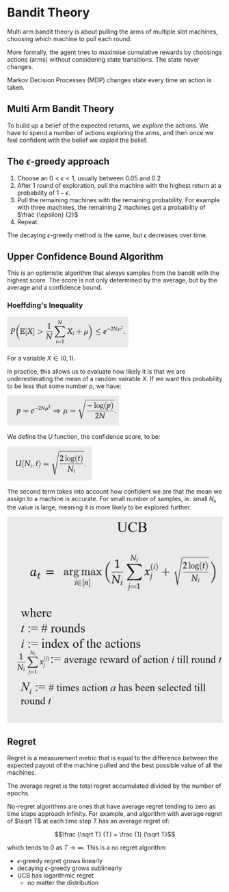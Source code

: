 # Bandit Theory

Multi arm bandit theory is about pulling the arms of multiple slot machines, choosing which machine to pull each round.

More formally, the agent tries to maximise cumulative rewards by choosings actions (arms) without considering state transitions. The state never changes. 

Markov Decision Processes (MDP) changes state every time an action is taken. 

## Multi Arm Bandit Theory

To build up a belief of the expected returns, we *explore* the actions. We have to spend a number of actions exploring the arms, and then once we feel confident with the belief we *exploit* the belief. 

## The $\epsilon$-greedy approach

1. Choose an $0 < \epsilon < 1$, usually between 0.05 and 0.2
2. After 1 round of exploration, pull the machine with the highest return at a probability of $1 -\epsilon$.
3. Pull the remaining machines with the remaining probability. For example with three machines, the remaining 2 machines get a probability of $\frac {\epsilon} {2}$
4. Repeat. 

The decaying $\epsilon$-greedy method is the same, but $\epsilon$ decreases over time.

## Upper Confidence Bound Algorithm

This is an optimistic algorithm that always samples from the bandit with the highest score. The score is not only determined by the average, but by the average and a confidence bound. 

### Hoeffding's Inequality

![](assets/2024-12-28-13-52-52.png)

For a variable $X \in (0,1)$. 

In practice, this allows us to evaluate how likely it is that we are underestimating the mean of a random vairable $X$. If we want this probability to be less that some number $p$, we have:

![](assets/2024-12-28-13-56-37.png) 

We define the $U$ function, the confidence score, to be:

![](assets/2024-12-28-14-00-21.png)

The second term takes into account how confident we are that the mean we assign to a machine is accurate. For small number of samples, ie. small $N_i$, the value is large, meaning it is more likely to be explored further. 

![](assets/2024-12-28-14-12-00.png)

## Regret

Regret is a measurement metric that is equal to the difference between the expected payout of the machine pulled and the best possible value of all the machines. 

The average regret is the total regret accumulated divided by the number of epochs. 

No-regret algorithms are ones that have average regret tending to zero as time steps approach infinity. For example, and algorithm with average regret of $\sqrt T$ at each time step $T$ has an average regret of:

$$\frac {\sqrt T} {T} = \frac {1} {\sqrt T}$$

which tends to 0 as $T \to \infty$. This is a no regret algorithm

- $\epsilon$-greedy regret grows linearly
- decaying $\epsilon$-greedy grows sublinearly
- UCB has logarithmic regret
    - no matter the distribution

